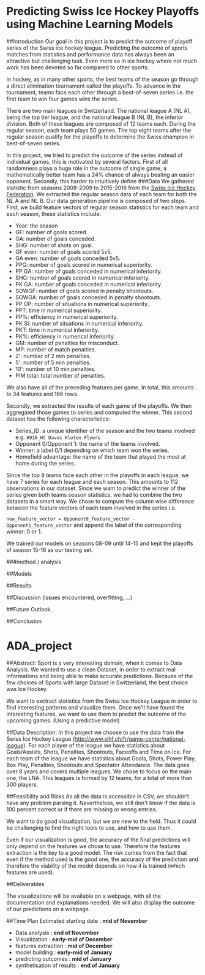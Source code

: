 # Predicting Swiss Ice Hockey Playoffs using Machine Learning Models

##Introduction
Our goal in this project is to predict the outcome of playoff series of the Swiss ice hockey league.
Predicting the outcome of sports matches from statistics and performance data has always been an attractive but challenging task. Even more so in ice hockey where not much work has been devoted so far compared to other sports.

In hockey, as in many other sports, the best teams of the season go through a direct elimination tournament called the playoffs. To advance in the tournament, teams face each other through a best-of-seven series i.e. the first team to win four games wins the series.

There are two main leagues in Switzerland. The national league A (NL A), being the top tier league, and the national league B (NL B), the inferior division. Both of these leagues are composed of 12 teams each. During the regular season, each team plays 50 games. The top eight teams after the regular season qualify for the playoffs to determine the Swiss champion in best-of-seven series.

In this project, we tried to predict the outcome of the series instead of individual games, this is motivated by several factors. First of all randomness plays a huge role in the outcome of single game, a mathematically better team has a 24% chance of always beating an easier opponent. Secondly, this harder to intuitively define 
###Data
We gathered statistic from seasons 2008-2009 to 2015-2016 from the [Swiss Ice Hockey Federation](http://www.sihf.ch/fr/). We extracted the regular season data of each team for both the NL A and NL B. Our data generation pipeline is composed of two steps. First, we build feature vectors of regular season statistics for each team and each season, these statistics include:

* Year: the season
* GF: number of goals scored.
* GA: number of goals conceded.
* SHG: number of shots on goal.
* GF even: number of goals scored 5v5.
* GA even: number of goals conceded 5v5.
* PPG: number of goals scored in numerical superiority.
* PP GA: number of goals conceded in numerical inferiority.
* SHG: number of goals scored in numerical inferiority.
* PK GA: number of goals conceded in numerical inferiority.
* SOWGF: number of goals scored in penalty shootouts.
* SOWGA: number of goals conceded in penalty shootouts.
* PP OP: number of situations in numerical superiority.
* PPT: time in numerical superiority.
* PP%: efficiency in numerical superiority.
* PK SI: number of situations in numerical inferiority.
* PKT: time in numerical inferiority.
* PK%: efficiency in numerical inferiority.
* GM: number of penalties for misconduct.
* MP: number of match penalties.
* 2': number of 2 min penalties.
* 5': number of 5 min penalties.
* 10': number of 10 min penalties.
* PIM total: total number of penalties.

We also have all of the preceding features per game. In total, this amounts to 34 features and 166 rows.

Secondly, we extracted the results of each game of the playoffs. We then aggregated those games to series and computed the winner. This second dataset has the following characteristics:

* Series_ID: a unique identifier of the season and the two teams involved e.g. `0910_HC Davos Kloten Flyers`
* Opponent 0/Opponent 1: the name of the teams involved.
* Winner: a label 0/1 depending on which team won the series.
* Homefield advantage: the name of the team that played the most at home during the series.

Since the top 8 teams face each other in the playoffs in each league, we have 7 series for each league and each season. This amounts to 112 observations in our dataset. 
Since we want to predict the winner of the series given both teams season statistics, we had to combine the two datasets in a smart way. We chose to compute the column wise difference between the feature vectors of each team involved in the series i.e.

`new_feature_vector = Opponent0_feature_vector - Opponent1_feature_vector` and append the label of the corresponding winner: 0 or 1.

We trained our models on seasons 08-09 until 14-15 and kept the playoffs of season 15-16 as our testing set.

###method / analysis

##Models

##Results

##Discussion (issues encountered, overfitting, ...)

##Future Outlook

##Conclusion

# ADA_project

##Abstract:
Sport is a very interesting domain, when it comes to Data Analysis. We wanted to use a clean Dataset, in order to extract real informations and being able to make accurate predictions. Because of the few choices of Sports with large Dataset in Switzerland, the best choice was Ice Hockey.

We want to exctract statistics from the Swiss Ice Hockey League in order to find interesting patterns and visualize them.
Once we'll have found the interesting features, we want to use them to predict the outcome of the upcoming games. (Using a predictive model)

##Data Description:
In this project we choose to use the data from the Swiss Ice Hockey League (http://www.sihf.ch/fr/game-center/national-league).
For each player of the league we have statistics about Goals/Assists, Shots, Penalties, Shootouts, Faceoffs and Time on Ice. 
For each team of the league we have statistics about Goals, Shots, Power Play, Box Play, Penalties, Shootouts and Spectator Attendance.
The data goes over 8 years and covers multiple leagues. We chose to focus on the main one, the LNA. This leagues is formed by 12 teams, for a total of more than 300 players.

##Feasibility and Risks
As all the data is accessible in CSV, we shouldn't have any problem parsing it. Nevertheless, we still don't know if the data is 100 percent correct or if there are missing or wrong entries.

We want to do good visualization, but we are new to the field. Thus it could be challenging to find the right tools to use, and how to use them.

Even if our visualization is good, the accuracy of the final predictions will only depend on the features we chose to use. Therefore the features extraction is the key to a good model. The risk comes from the fact that even if the method used is the good one, the accuracy of the prediction and therefore the viability of the model depends on how it is trained (which features are used).

##Deliverables

The visualizations will be available on a webpage, with all the documentation and explanations needed. We will also display the outcome of our predictions on a webpage.

##Time Plan
Estimated starting date : **mid of November**
- Data analysis : **end of November**
- Visualization : **early-mid of December**
- features extraction : **mid of December**
- model building : **early-mid of January**
- predicting outcomes : **mid of January**
- synthetisation of results : **end of January**
